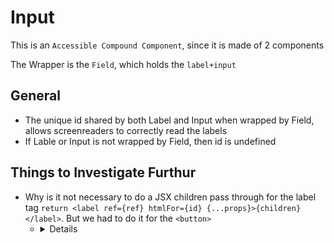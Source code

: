# Input

This is an `Accessible Compound Component`, since it is made of 2 components

The Wrapper is the `Field`, which holds the `label+input`

## General

- The unique id shared by both Label and Input when wrapped by Field, allows screenreaders to correctly read the labels
- If Lable or Input is not wrapped by Field, then id is undefined

## Things to Investigate Furthur

- Why is it not necessary to do a JSX children pass through for the label tag `return <label ref={ref} htmlFor={id} {...props}>{children}</label>`. But we had to do it for the `<button>`
  - <details>I think rendering children is probaly native behvior, maybe can skip it in button too?</details>
